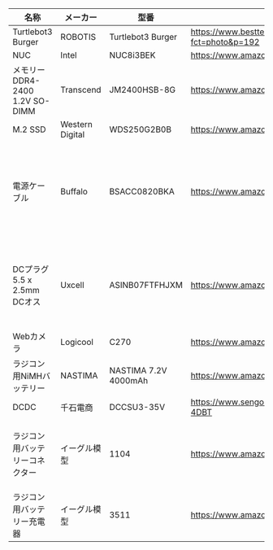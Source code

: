 | 名称 | メーカー | 型番 | 参考URL | 備考 |
---|---|---|---|---
| Turtlebot3 Burger | ROBOTIS | Turtlebot3 Burger | https://www.besttechnology.co.jp/modules/onlineshop/index.php?fct=photo&p=192 | | 
| NUC | Intel | NUC8i3BEK | https://www.amazon.co.jp/dp/B07JW4X5TL/ |  |
| メモリー<br>DDR4-2400 1.2V SO-DIMM | Transcend | JM2400HSB-8G | https://www.amazon.co.jp/dp/B072M7N989/ | 8GB |
| M.2 SSD | Western Digital | WDS250G2B0B | https://www.amazon.co.jp/dp/B073SBV3XX/ | 250GB |
| 電源ケーブル | Buffalo | BSACC0820BKA | https://www.amazon.co.jp/dp/B014GLJIMO/ | ロボットでは使用しないがインストール作業時に必要 |
| DCプラグ 5.5 x 2.5mm DCオス | Uxcell | ASINB07FTFHJXM | https://www.amazon.co.jp/dp/B07FTFHJXM | Intel NUC給電用<br>φ2.5(内径)-φ5.5(外径) |
| Webカメラ | Logicool | C270 | https://www.amazon.co.jp/dp/B003YUB660 |  |
| ラジコン用NiMHバッテリー | NASTIMA | NASTIMA 7.2V 4000mAh | https://www.amazon.co.jp/dp/B07789SDYY/ |  |
| DCDC | 千石電商 | DCCSU3-35V  | https://www.sengoku.co.jp/mod/sgk_cart/detail.php?code=EEHD-4DBT |  |
| ラジコン用バッテリーコネクター | イーグル模型 | 1104 | https://www.amazon.co.jp/dp/B006KA1A6M/ | JST LP-02-1 のアセンブリ品 |
| ラジコン用バッテリー充電器 | イーグル模型 | 3511 | https://www.amazon.co.jp/dp/B00F4Q0MBC |  |
